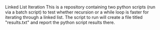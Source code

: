 Linked List Iteration
This is a repository containing two python scripts (run via a batch script) to test whether recursion or a while loop is faster for iterating through a linked list.
The script to run will create a file titled "results.txt" and report the python script results there.
